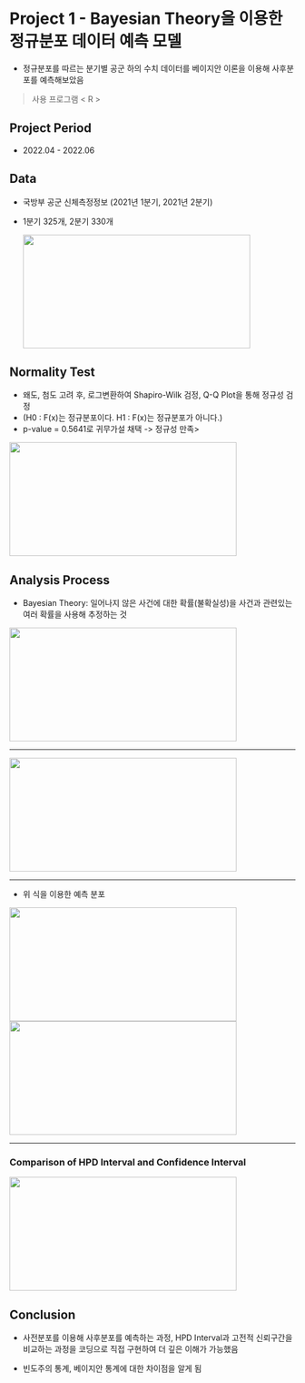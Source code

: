 # Project 1 - Bayesian Theory을 이용한 정규분포 데이터 예측 모델

* 정규분포를 따르는 분기별 공군 하의 수치 데이터를
베이지안 이론을 이용해 사후분포를 예측해보았음

> 사용 프로그램 < R >

## Project Period

* 2022.04 - 2022.06

## Data

* 국방부 공군 신체측정정보 (2021년 1분기, 2021년 2분기)
* 1분기 325개, 2분기 330개
  
  <img src="https://github.com/daehwan100/DaeHwan_Projects/assets/141620597/c957b73a-5cb4-43ba-8788-06298ee38d18.png" width="400" height="200"/>

## Normality Test

* 왜도, 첨도 고려 후, 로그변환하여 Shapiro-Wilk 검정, Q-Q Plot을 통해 정규성 검정
* (H0 : F(x)는 정규분포이다. 
   H1 : F(x)는 정규분포가 아니다.)
* p-value = 0.5641로 귀무가설 채택 -> 정규성 만족>

<img src="https://github.com/daehwan100/DaeHwan_Projects/assets/141620597/308c9ec5-636e-418e-9ab9-915692929208.png" width="400" height="200"/>

## Analysis Process

  - Bayesian Theory: 일어나지 않은 사건에 대한 확률(불확실성)을 사건과 관련있는 여러 확률을 사용해 추정하는 것

<img src="https://github.com/daehwan100/DaeHwan_Projects/assets/141620597/2c7b7c23-c272-40e9-85a5-05c2321563c5.png" width="400" height="200"/>

---

<img src="https://github.com/daehwan100/DaeHwan_Projects/assets/141620597/deaaea20-24e8-4fee-aafc-c35fdb826c73.png" width="400" height="200"/>

---

* 위 식을 이용한 예측 분포
<img src="https://github.com/daehwan100/DaeHwan_Projects/assets/141620597/70377fed-da87-4c52-8356-da8fe37a560d.png" width="400" height="200"/>

<img src="https://github.com/daehwan100/DaeHwan_Projects/assets/141620597/f0985eec-1e50-4013-bbe6-41f7104785d5.png" width="400" height="200"/>

---

### Comparison of HPD Interval and Confidence Interval
<img src="https://github.com/daehwan100/DaeHwan_Projects/assets/141620597/80a17985-d0b9-40b9-b597-140a6d163c96.png" width="400" height="200"/>

## Conclusion

* 사전분포를 이용해 사후분포를 예측하는 과정, HPD Interval과 고전적 신뢰구간을 비교하는 과정을 코딩으로 직접 구현하여 더 깊은 이해가 가능했음
  
* 빈도주의 통계, 베이지안 통계에 대한 차이점을 알게 됨
